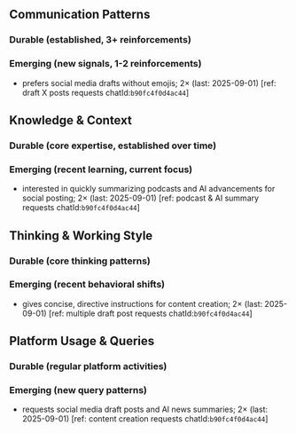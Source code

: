 ## Communication Patterns
### Durable (established, 3+ reinforcements)

### Emerging (new signals, 1-2 reinforcements)
- prefers social media drafts without emojis; 2× (last: 2025-09-01) [ref: draft X posts requests chatId:`b90fc4f0d4ac44`]

## Knowledge & Context
### Durable (core expertise, established over time)

### Emerging (recent learning, current focus)
- interested in quickly summarizing podcasts and AI advancements for social posting; 2× (last: 2025-09-01) [ref: podcast & AI summary requests chatId:`b90fc4f0d4ac44`]

## Thinking & Working Style
### Durable (core thinking patterns)

### Emerging (recent behavioral shifts)
- gives concise, directive instructions for content creation; 2× (last: 2025-09-01) [ref: multiple draft post requests chatId:`b90fc4f0d4ac44`]

## Platform Usage & Queries
### Durable (regular platform activities)

### Emerging (new query patterns)
- requests social media draft posts and AI news summaries; 2× (last: 2025-09-01) [ref: content creation requests chatId:`b90fc4f0d4ac44`]